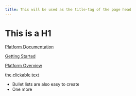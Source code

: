 ```yaml
---
title: This will be used as the title-tag of the page head
---
```

# This is a H1

[Platform Documentation](platform/document_list.html)

[Getting Started](/platform/getting_started.html)

[Platform Overview](/platform/platform_overview.html)

[the clickable text](http://xlson.com/)

* Bullet lists are also easy to create
* One more
